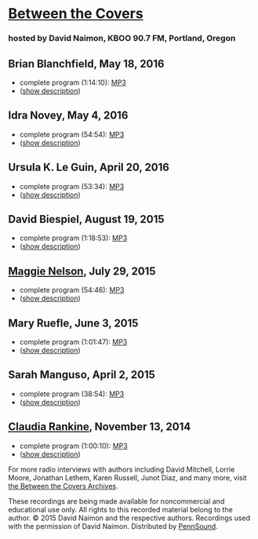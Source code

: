 [Between the Covers](http://www.davidnaimon.com/)
=================================================

### hosted by David Naimon, KBOO 90.7 FM, Portland, Oregon

  

Brian Blanchfield, May 18, 2016
-------------------------------

-   complete program (1:14:10): [MP3](https://media.sas.upenn.edu/pennsound/authors/Blanchfield/Brian-Blanchfield_Between-the-Covers_7-29-15.mp3)
-   ([show description](http://www.davidnaimon.com/2016/05/18/brian-blanchfield-proxies/))

Idra Novey, May 4, 2016
-----------------------

-   complete program (54:54): [MP3](https://media.sas.upenn.edu/pennsound/authors/Novey/Idra-Novey_Between-the-Covers_7-29-15.mp3)
-   ([show description](http://www.davidnaimon.com/2016/05/04/idra-novey-ways-to-disappear/))

Ursula K. Le Guin, April 20, 2016
---------------------------------

-   complete program (53:34): [MP3](https://media.sas.upenn.edu/pennsound/authors/LeGuin/Ursula-K-LeGuin_Between-the-Covers_7-29-15.mp3)
-   ([show description](http://www.davidnaimon.com/2016/04/20/late-in-the-day-by-ursula-k-le-guin/))

David Biespiel, August 19, 2015
-------------------------------

-   complete program (1:18:53): [MP3](https://media.sas.upenn.edu/pennsound/authors/Biespiel/Biespiel-David_Between-the-Covers_8-19-15.mp3)
-   ([show description](http://www.davidnaimon.com/2015/08/19/david-biespiel-a-long-high-whistle/))

[Maggie Nelson](Nelson.php), July 29, 2015
------------------------------------------

-   complete program (54:46): [MP3](https://media.sas.upenn.edu/pennsound/authors/Nelson/Nelson-Maggie_Between-the-Covers_7-29-15.mp3)
-   ([show description](http://www.davidnaimon.com/2015/07/29/maggie-nelson-the-argonauts/))

Mary Ruefle, June 3, 2015
-------------------------

-   complete program (1:01:47): [MP3](https://media.sas.upenn.edu/pennsound/authors/Ruefle/Ruefle-Mary_Between-the-Covers_6-3-15.mp3)
-   ([show description](http://www.davidnaimon.com/2015/06/03/mary-ruefle-incarnation-of-the-now/))

Sarah Manguso, April 2, 2015
----------------------------

-   complete program (38:54): [MP3](http://media.sas.upenn.edu/pennsound/authors/Manguso/Manguso-Sarah_Ongoingness_Between-the-Covers_4-2-15.mp3)
-   ([show description](http://davidnaimon.tumblr.com/post/115259362004/remembering-to-forget-with-sarah-manguso))

[Claudia Rankine](Rankine.html), November 13, 2014
--------------------------------------------------

-   complete program (1:00:10): [MP3](http://media.sas.upenn.edu/pennsound/authors/Rankine/Rankine-Claudia_Between-the-Covers_KBOO_Portland_11-13-14.mp3)
-   ([show description](http://www.davidnaimon.com/2014/11/13/claudia-rankine-citizen/))

  

For more radio interviews with authors including David Mitchell, Lorrie Moore, Jonathan Lethem, Karen Russell, Junot Diaz, and many more, visit [the Between the Covers Archives](http://davidnaimon.tumblr.com/interviews).

  

These recordings are being made available for noncommercial and educational use only. All rights to this recorded material
belong to the author. © 2015 David Naimon and the respective authors. Recordings used with the permission of David Naimon. Distributed by [PennSound](http://www.writing.upenn.edu/pennsound/index.html).
